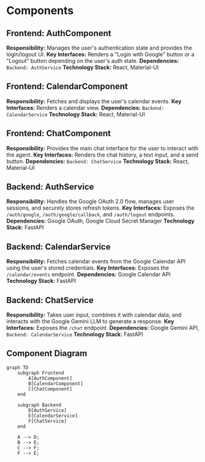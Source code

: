 # Components

## Frontend: AuthComponent
**Responsibility:** Manages the user's authentication state and provides the login/logout UI.
**Key Interfaces:** Renders a "Login with Google" button or a "Logout" button depending on the user's auth state.
**Dependencies:** `Backend: AuthService`
**Technology Stack:** React, Material-UI

## Frontend: CalendarComponent
**Responsibility:** Fetches and displays the user's calendar events.
**Key Interfaces:** Renders a calendar view.
**Dependencies:** `Backend: CalendarService`
**Technology Stack:** React, Material-UI

## Frontend: ChatComponent
**Responsibility:** Provides the main chat interface for the user to interact with the agent.
**Key Interfaces:** Renders the chat history, a text input, and a send button.
**Dependencies:** `Backend: ChatService`
**Technology Stack:** React, Material-UI

## Backend: AuthService
**Responsibility:** Handles the Google OAuth 2.0 flow, manages user sessions, and securely stores refresh tokens.
**Key Interfaces:** Exposes the `/auth/google`, `/auth/google/callback`, and `/auth/logout` endpoints.
**Dependencies:** Google OAuth, Google Cloud Secret Manager
**Technology Stack:** FastAPI

## Backend: CalendarService
**Responsibility:** Fetches calendar events from the Google Calendar API using the user's stored credentials.
**Key Interfaces:** Exposes the `/calendar/events` endpoint.
**Dependencies:** Google Calendar API
**Technology Stack:** FastAPI

## Backend: ChatService
**Responsibility:** Takes user input, combines it with calendar data, and interacts with the Google Gemini LLM to generate a response.
**Key Interfaces:** Exposes the `/chat` endpoint.
**Dependencies:** Google Gemini API, `Backend: CalendarService`
**Technology Stack:** FastAPI

## Component Diagram
```mermaid
graph TD
    subgraph Frontend
        A[AuthComponent]
        B[CalendarComponent]
        C[ChatComponent]
    end

    subgraph Backend
        D[AuthService]
        E[CalendarService]
        F[ChatService]
    end

    A --> D;
    B --> E;
    C --> F;
    F --> E;
```
